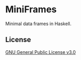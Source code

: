 # MiniFrames
Minimal data frames in Haskell.

## License
[GNU General Public License v3.0](LICENSE)
